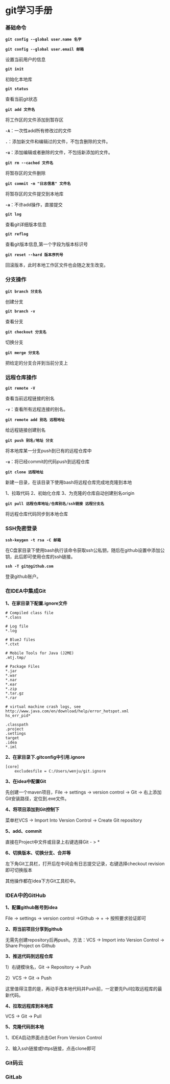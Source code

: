 # git学习手册

### 基础命令

**`git config --global user.name 名字`**

**`git config --global user.email 邮箱`**

设置当前用户的信息

**`git init`**

初始化本地库

**`git status`**

查看当前git状态

**`git add 文件名`**

将工作区的文件添加到暂存区

**`-A`**：一次性add所有修改过的文件

**`.`**：添加新文件和编辑过的文件，不包含删除的文件。

**`-u`**：添加编辑或者删除的文件，不包括新添加的文件。

**`git rm --cached 文件名`**

将暂存区的文件删除

**`git commit -m "日志信息" 文件名`**

将暂存区的文件提交到本地库

**`-a`**：不许add操作，直接提交

**`git log`**

查看git详细版本信息

**`git reflog`**

查看git版本信息,第一个字段为版本标识号

**`git reset --hard 版本序列号`**

回滚版本，此时本地工作区文件也会随之发生改变。

### 分支操作

**`git branch 分支名`**

创建分支

**`git branch -v`**

查看分支

**`git checkout 分支名`**

切换分支

**`git merge 分支名`**

把给定的分支合并到当前分支上

### 远程仓库操作



**`git remote -V`**

查看当前远程链接的别名

**`-v`**：查看所有远程连接的别名。

**`git remote add 别名 远程地址`**

给远程链接创建别名

**`git push 别名/地址 分支`**

将本地库某一分支push到已有的远程仓库中

**`-u`**：将已经commit的代码push到远程仓库



**`git clone 远程地址`**

新建一目录，在该目录下使用bash将远程仓库完成地克隆到本地

1、拉取代码	2、初始化仓库	3、为克隆的仓库自动创建别名origin

**`git pull 远程仓库地址/仓库别名/ssh链接 远程分支名`**

将远程仓库代码同步到本地仓库



### SSH免密登录

**`ssh-keygen -t rsa -C 邮箱`**

在C盘家目录下使用bash执行该命令获取ssh公私钥，随后在github设置中添加公钥，此后即可使用仓库的ssh链接。

**`ssh -T git@github.com`**

登录github账户。

### 在IDEA中集成Git

**1、在家目录下配置.ignore文件**

```
# Compiled class file
*.class

# Log file
*.log

# BlueJ files
*.ctxt

# Mobile Tools for Java (J2ME)
.mtj.tmp/

# Package Files
*.jar
*.war
*.nar
*.ear
*.zip
*.tar.gz
*.rar

# virtual machine crash logs, see http://www.java.com/en/download/help/error_hotspot.xml
hs_err_pid*

.classpath
.project
.settings
target
.idea
*.iml
```

**2、在家目录下.gitconfig中引用.ignore**

```
[core]
	excludesfile = C:/Users/wenju/git.ignore
```

**3、在idea中配置Git**

先创建一个maven项目，File -> settings -> version control -> Git -> 右上添加Git安装路径，定位到.exe文件。

**4、将项目添加到Git控制下**

 菜单栏VCS -> Import Into Version Control -> Create Git repository

**5、add、commit**

直接在Project中文件或目录上右键选择Git - > *

**6、切换版本、切换分支、合并等**

左下角Git工具栏，打开后在中间会有日志提交记录，右键选择checkout revision即可切换版本

其他操作都在idea下方Git工具栏中。



### IDEA中的GitHub

**1、配置github账号到idea**

File -> settings -> version control ->Github -> + -> 按照要求验证即可

**2、将当前项目分享到github**

无需先创建repository后再push。方法：VCS -> Import into Version Control -> Share Project on Github

**3、推送代码到远程仓库**

1）右键模块名，Git -> Repository -> Push

2）VCS -> Git -> Push

这里值得注意的是，再动手改本地代码并Push前，一定要先Pull拉取远程库的最新代码。

**4、拉取远程库到本地库**

VCS -> Git -> Pull

**5、克隆代码到本地**

1、IDEA启动界面点击Get From Version Control

2、输入ssh链接或https链接，点击clone即可

### Git码云



### GitLab



